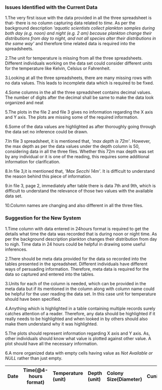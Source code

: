 ### Issues Identified with the Current Data

1.The very first issue with the data provided in all the three spreadsheet is that- there is no column capturing data related to *time*. As per the background description *'aquatic scientists collect plankton samples during both day (e.g. noon) and night (e.g. 2 am) because plankton change their distributions from day to night, and not all species alter their distributions in the same way'* and therefore time related data is required into the spreadsheets.

2.The unit for temperature is missing from all the three spreadsheets. Different individuals working on the data set could consider different units for the temperature like Kelvin, Celsius or Fahrenheit.

3.Looking at all the three spreadsheets, there are many missing rows with no data values. This leads to incomplete data which is required to be fixed.

4.Some columns in the all the three spreadsheet contains decimal values. The number of digits after the decimal shall be same to make the data look organized and neat

5.The plots in the file 2 and file 3 gives no information regarding the X axis and Y axis. The plots are missing some of the required information.

6.Some of the data values are highlighted as after thoroughly going through the data set no inference could be drawn. 

7.In file 3 spreadsheet, it is mentioned that, *'max depth is 72m'*. However, the max depth as per the data values under the depth column is 50, considering data in all the three files. Whether this 72m max depth was set by any individual or it is one of the reading, this requires some additional information for clarification.

8.In file 3,it is mentioned that, *'Max Secchi 14m'*. It is difficult to understand the reason behind this piece of information.

9.in file 3, page 2, immediately after table there is data 7th and 9th, which is difficult to understand the relevance of those two values with the available data set.

10.Column names are changing and also different in all the three files.


### Suggestion for the New System

1.Time column with data entered in 24hours format is required to get the details what time the data was recorded that is during noon or night time. As per the background description plankton changes their distribution from day to nigh. Time data in 24 hours could be helpful in drawing some useful inferences.

2.There should be meta data provided for the data so recorded into the tables presented in the spreadsheet. Different individuals have different ways of persuading information. Therefore, meta data is required for the data so captured and entered into the tables. 

3.Units for each of the column is needed, which can be provided in the meta data but if its mentioned in the column along with column name could be helpful for the user reading the data set. In this case unit for temperature should have been specified.

4.Anything which is highlighted in a table containing multiple records surely catches attention of a reader. Therefore, any data should be highlighted if it really needs to be highlighted and when looked in by others should also make them understand why it was highlighted.

5.The plots should represent information regarding X axis and Y axis. As, other individuals should know what value is plotted against other value. A plot should have all the necessary information.

6.A more organized data with empty cells having value as *Not Available or NULL* rather than just empty.



| Date| Time(@4-hours format)| Temperature (unit)| Depth (unit)  	| Colony Size(Diameter) 	| Cuni 	| Chippo	| Chlorophyll	|
|------	|----------------	|:-----	|:-------	|:----------------------	|:------------	|:------------------	|:-------------	|
